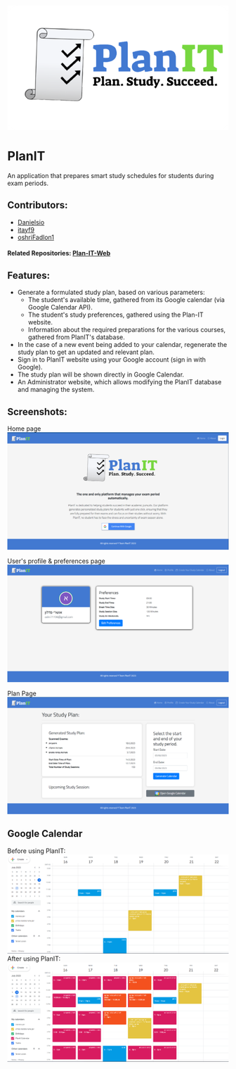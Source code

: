 ![Logo](readme_objects/Plan.png)

# PlanIT

An application that prepares smart study schedules for students during exam periods.

## Contributors:

- [Danielsio](https://github.com/Danielsio)
- [itayf9](https://github.com/itayf9)
- [oshriFadlon1](https://github.com/oshriFadlon1)

#### Related Repositories: [Plan-IT-Web](https://github.com/Danielsio/Plan-IT-Web)

## Features:

- Generate a formulated study plan, based on various parameters:
    - The student's available time, gathered from its Google calendar (via Google Calendar API).
    - The student's study preferences, gathered using the Plan-IT website.
    - Information about the required preparations for the various courses, gathered from PlanIT's database.
- In the case of a new event being added to your calendar, regenerate the study plan to get an updated and relevant
  plan.
- Sign in to PlanIT website using your Google account (sign in with Google).
- The study plan will be shown directly in Google Calendar.
- An Administrator website, which allows modifying the PlanIT database and managing the system.

## Screenshots:

Home page
![App Screenshot](readme_objects/home.png)

User's profile & preferences page
![App Screenshot](readme_objects/user.png)

Plan Page
![App Screenshot](readme_objects/generate.png)

## Google Calendar

Before using PlanIT:
![Google Calendar before](readme_objects/googleCalendarBefore.png)
After using PlanIT:
![Google Calendar after](readme_objects/googleCalendarAfter.png)



